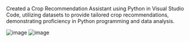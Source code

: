 Created a Crop Recommendation Assistant using Python in Visual Studio Code, utilizing datasets to provide tailored crop recommendations, demonstrating proficiency in Python programming and data analysis.

![image](https://github.com/user-attachments/assets/1fdb2587-bd7c-48f5-8c7a-ffbe9195c2fe)
![image](https://github.com/user-attachments/assets/6838aeee-e59b-4b63-9efa-7a63797a23f6)


